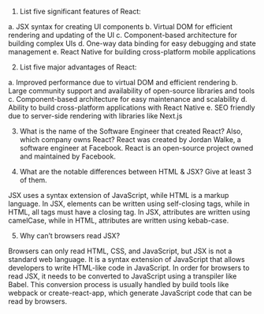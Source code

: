 1. List five significant features of React:

a. JSX syntax for creating UI components
b. Virtual DOM for efficient rendering and updating of the UI
c. Component-based architecture for building complex UIs
d. One-way data binding for easy debugging and state management
e. React Native for building cross-platform mobile applications

2. List five major advantages of React:

a. Improved performance due to virtual DOM and efficient rendering
b. Large community support and availability of open-source libraries and tools
c. Component-based architecture for easy maintenance and scalability
d. Ability to build cross-platform applications with React Native
e. SEO friendly due to server-side rendering with libraries like Next.js

3. What is the name of the Software Engineer that created React? Also, which company owns React?
React was created by Jordan Walke, a software engineer at Facebook. React is an open-source project owned and maintained by Facebook.

4. What are the notable differences between HTML & JSX? Give at least 3 of them.

JSX uses a syntax extension of JavaScript, while HTML is a markup language.
In JSX, elements can be written using self-closing tags, while in HTML, all tags must have a closing tag.
In JSX, attributes are written using camelCase, while in HTML, attributes are written using kebab-case.

5. Why can’t browsers read JSX?

Browsers can only read HTML, CSS, and JavaScript, but JSX is not a standard web language. It is a syntax extension of JavaScript that allows developers to write HTML-like code in JavaScript. In order for browsers to read JSX, it needs to be converted to JavaScript using a transpiler like Babel. This conversion process is usually handled by build tools like webpack or create-react-app, which generate JavaScript code that can be read by browsers.




